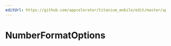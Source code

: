 ```yaml
---
editUrl: https://github.com/appcelerator/titanium_mobile/edit/master/apidoc/Global/Intl/NumberFormat.yml
---
```

# NumberFormatOptions

<TypeHeader/>

<ApiDocs/>

